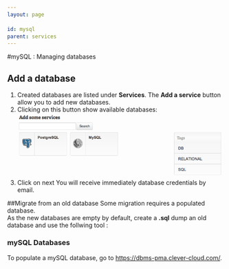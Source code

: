 ```yaml
---
layout: page

id: mysql
parent: services
---
```

#mySQL : Managing databases

## Add a database
1. Created databases are listed under **Services**. The **Add a service** button allow you to add new databases.
2. Clicking on this button show available databases:<img class="thumbnail img_doc" src="/img/postgre.png">
3. Click on next
You will receive immediately database credentials by email.


##Migrate from an old database
Some migration requires a populated database.  
As the new databases are empty by default, create a **.sql** dump an old database and use the follwing tool&nbsp;:
### mySQL Databases
To populate a mySQL database, go to <a href="https://dbms-pma.clever-cloud.com/">https://dbms-pma.clever-cloud.com/</a>.
